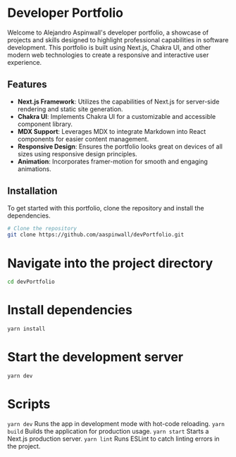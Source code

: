 # Developer Portfolio

Welcome to Alejandro Aspinwall's developer portfolio, a showcase of projects and skills designed to highlight professional capabilities in software development. This portfolio is built using Next.js, Chakra UI, and other modern web technologies to create a responsive and interactive user experience.

## Features

- **Next.js Framework**: Utilizes the capabilities of Next.js for server-side rendering and static site generation.
- **Chakra UI**: Implements Chakra UI for a customizable and accessible component library.
- **MDX Support**: Leverages MDX to integrate Markdown into React components for easier content management.
- **Responsive Design**: Ensures the portfolio looks great on devices of all sizes using responsive design principles.
- **Animation**: Incorporates framer-motion for smooth and engaging animations.

## Installation

To get started with this portfolio, clone the repository and install the dependencies.

```bash
# Clone the repository
git clone https://github.com/aaspinwall/devPortfolio.git
```

# Navigate into the project directory
```bash
cd devPortfolio
```

# Install dependencies
```bash
yarn install
```

# Start the development server
```bash
yarn dev
```

# Scripts
`yarn dev` Runs the app in development mode with hot-code reloading.
`yarn build` Builds the application for production usage.
`yarn start` Starts a Next.js production server.
`yarn lint` Runs ESLint to catch linting errors in the project.